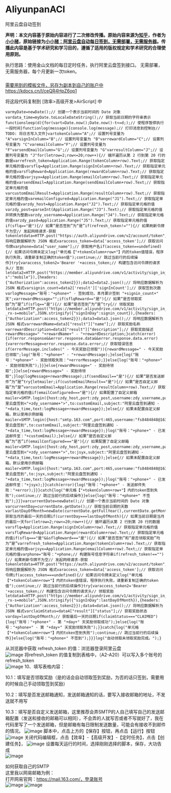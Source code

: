 # AliyunpanACI
阿里云盘自动签到

**声明：本文内容基于原始内容进行了二次修改传播。原始内容来源为[知乎](https://zhuanlan.zhihu.com/)，作者为[小小猪](https://www.zhihu.com/people/xiao-xiao-zhu-48-51)，原始链接为[小小猪：阿里云盘自动每日签到，无需部署，无需服务器](https://zhuanlan.zhihu.com/p/629476969)。传播此内容是基于学术研究和学习目的，遵循了适用的版权规定和学术研究的合理使用原则。**  

执行思路：使用金山文档的每日定时任务，执行阿里云盘签到接口。
无需部署，无需服务器，每个月更新一次token。  

###  
[需要用到的模板文件，另存为副本到自己的账户中https://kdocs.cn/l/ceQR4HpZ6op1](https://kdocs.cn/l/ceQR4HpZ6op1)
  
将这段代码复制到 [效率>高级开发>AirScript] 中
```
varmyDate=newDate();// 创建一个表示当前时间的 Date 对象vardata_time=myDate.toLocaleDateString();// 获取当前日期的字符串表示functionsleep(d){for(vart=Date.now();Date.now()-t<=d;);// 使程序暂停执行一段时间}functionlog(message){console.log(message);// 打印消息到控制台// TODO: 将日志写入文件}vartokenColumn="A";// 设置列号变量为 "A"varsignInColumn="B";// 设置列号变量为 "B"varrewardColumn="C";// 设置列号变量为 "C"varemailColumn="F";// 设置列号变量为 "F"varsendEmailColumn="G";// 设置列号变量为 "G"varresultColumn="J";// 设置列号变量为 "J"for(letrow=2;row<=20;row++){// 循环遍历从第 2 行到第 20 行的数据varrefresh_token=Application.Range(tokenColumn+row).Text;// 获取指定单元格的值varsflq=Application.Range(signInColumn+row).Text;// 获取指定单元格的值varsflqReward=Application.Range(rewardColumn+row).Text;// 获取指定单元格的值varjsyx=Application.Range(emailColumn+row).Text;// 获取指定单元格的值varsendEmail=Application.Range(sendEmailColumn+row).Text;// 获取指定单元格的值varcustomEmailResult=Application.Range(resultColumn+row).Text;// 获取指定单元格的值varemailConfigured=Application.Range("J1").Text;// 获取指定单元格的值varzdy_host=Application.Range("J2").Text;// 获取指定单元格的值varzdy_post=parseInt(Application.Range("J3").Text);// 获取指定单元格的值并转换为整数varzdy_username=Application.Range("J4").Text;// 获取指定单元格的值varzdy_pasd=Application.Range("J5").Text;// 获取指定单元格的值if(sflq=="是"){// 如果“是否签到”为“是”if(refresh_token!=""){// 如果刷新令牌不为空// 发起网络请求-获取tokenletdata=HTTP.post("https://auth.aliyundrive.com/v2/account/token",JSON.stringify({"grant_type":"refresh_token","refresh_token":refresh_token}));data=data.json();// 将响应数据解析为 JSON 格式varaccess_token=data['access_token'];// 获取访问令牌varphone=data["user_name"];// 获取用户名if(access_token==undefined){// 如果访问令牌未定义log("单元格【"+tokenColumn+row+"】内的token值错误，程序执行失败，请重新复制正确的token值");continue;// 跳过当前行的后续操作}try{varaccess_token2='Bearer '+access_token;// 构建包含访问令牌的请求头// 签到letdata2=HTTP.post("https://member.aliyundrive.com/v1/activity/sign_in_list",JSON.stringify({"_rx-s":"mobile"}),{headers:{"Authorization":access_token2}});data2=data2.json();// 将响应数据解析为 JSON 格式varsignin_count=data2['result']['signInCount'];// 获取签到次数varlogMessage="账号："+phone+" - 签到成功，本月累计签到 "+signin_count+" 天";varrewardMessage="";if(sflqReward=="是"){// 如果“是否领取奖励”为“是”if(sflq=="是"){// 如果“是否签到”为“是”try{// 领取奖励letdata3=HTTP.post("https://member.aliyundrive.com/v1/activity/sign_in_reward?_rx-s=mobile",JSON.stringify({"signInDay":signin_count}),{headers:{"Authorization":access_token2}});data3=data3.json();// 将响应数据解析为 JSON 格式varrewardName=data3["result"]["name"];// 获取奖励名称varrewardDescription=data3["result"]["description"];// 获取奖励描述rewardMessage=" "+rewardName+" - "+rewardDescription;}catch(error){if(error.response&&error.response.data&&error.response.data.error){varerrorMessage=error.response.data.error;// 获取错误信息if(errorMessage.includes(" - 今天奖励已领取")){rewardMessage=" - 今天奖励已领取";log("账号："+phone+" - "+rewardMessage);}else{log("账号："+phone+" - 奖励领取失败："+errorMessage);}}else{log("账号："+phone+" - 奖励领取失败");}}}else{rewardMessage=" - 奖励待领取";}}else{rewardMessage=" - 奖励待领取";}log(logMessage+rewardMessage);if(sendEmail=="是"){// 如果“是否发送邮件”为“是”try{letmailer;if(customEmailResult=="是"){// 如果“是否自定义邮箱”为“是”varcustomEmail=Application.Range(resultColumn+row).Text;// 获取指定单元格的值if(emailConfigured==="是"){// 如果配置了自定义邮箱mailer=SMTP.login({host:zdy_host,port:zdy_post,username:zdy_username,password:zdy_pasd,secure:true});mailer.send({from:"阿里云盘签到<"+zdy_username+">",to:customEmail,subject:"阿里云盘签到通知 - "+data_time,text:logMessage+rewardMessage});}else{// 如果未配置自定义邮箱，默认使用示例邮箱mailer=SMTP.login({host:"smtp.163.com",port:465,username:"fs8484848@163.com",password:"QADSEMPKDHDAVWVD",secure:true});mailer.send({from:"阿里云盘签到",to:customEmail,subject:"阿里云盘签到通知 - "+data_time,text:logMessage+rewardMessage});}log("账号："+phone+" - 已发送邮件至："+customEmail);}else{// 如果“是否自定义邮箱”为“否”if(emailConfigured==="是"){// 如果配置了自定义邮箱mailer=SMTP.login({host:zdy_host,port:zdy_post,username:zdy_username,password:zdy_pasd,secure:true});mailer.send({from:"阿里云盘签到<"+zdy_username+">",to:jsyx,subject:"阿里云盘签到通知 - "+data_time,text:logMessage+rewardMessage});}else{// 如果未配置自定义邮箱，默认使用示例邮箱mailer=SMTP.login({host:"smtp.163.com",port:465,username:"fs8484848@163.com",password:"QADSEMPKDHDAVWVD",secure:true});mailer.send({from:"阿里云盘签到",to:jsyx,subject:"阿里云盘签到通知 - "+data_time,text:logMessage+rewardMessage});}log("账号："+phone+" - 已发送邮件至："+jsyx);}}catch(error){log("账号："+phone+" - 发送邮件失败："+error);}}}catch{log("单元格【"+tokenColumn+row+"】内的token签到失败");continue;// 跳过当前行的后续操作}}else{log("账号："+phone+" 不签到");}}}varcurrentDate=newDate();// 创建一个表示当前时间的 Date 对象varcurrentDay=currentDate.getDate();// 获取当前日期的天数varlastDayOfMonth=newDate(currentDate.getFullYear(),currentDate.getMonth()+1,0).getDate();// 获取当月的最后一天的日期if(currentDay===lastDayOfMonth){// 如果当前日期是当月的最后一天for(letrow=2;row<=20;row++){// 循环遍历从第 2 行到第 20 行的数据varsflq=Application.Range(signInColumn+row).Text;// 获取指定单元格的值varsflqReward=Application.Range(rewardColumn+row).Text;// 获取指定单元格的值if(sflq==="是"&&sflqReward==="是"){// 如果“是否签到”和“是否领取奖励”均为“是”varrefresh_token=Application.Range(tokenColumn+row).Text;// 获取指定单元格的值varjsyx=Application.Range(emailColumn+row).Text;// 获取指定单元格的值varphone="账号："+phone;// 构建账号信息字符串if(refresh_token!==""){// 如果刷新令牌不为空// 发起网络请求-获取tokenletdata=HTTP.post("https://auth.aliyundrive.com/v2/account/token",JSON.stringify({"grant_type":"refresh_token","refresh_token":refresh_token}));data=data.json();// 将响应数据解析为 JSON 格式varaccess_token=data['access_token'];// 获取访问令牌if(access_token===undefined){// 如果访问令牌未定义log("单元格【"+tokenColumn+row+"】内的token值错误，程序执行失败，请重新复制正确的token值");continue;// 跳过当前行的后续操作}try{varaccess_token2='Bearer '+access_token;// 构建包含访问令牌的请求头// 领取奖励letdata4=HTTP.post("https://member.aliyundrive.com/v1/activity/sign_in_reward?_rx-s=mobile",JSON.stringify({"signInDay":lastDayOfMonth}),{headers:{"Authorization":access_token2}});data4=data4.json();// 将响应数据解析为 JSON 格式varclaimStatus=data4["result"]["status"];// 获取奖励状态varday=lastDayOfMonth;// 获取最后一天的日期if(claimStatus==="CLAIMED"){log("账号："+phone+" - 第 "+day+" 天奖励领取成功");}else{log("账号："+phone+" - 第 "+day+" 天奖励领取失败");}}catch{log("单元格【"+tokenColumn+row+"】内的token签到失败");continue;// 跳过当前行的后续操作}}else{log("账号："+phone+" 不签到");}}}log("自动领取未领取奖励完成。");}
```
从浏览器中获取 refresh_token 的值：浏览器登录阿里云盘  
![image](https://github.com/yohototo/AliyunpanACI/assets/35169273/cb1ad658-9f46-4fbe-854a-eeab094bdcf4)
将refresh_token 的值复制到表格中，（A2-A20）可以写入多个账号的refresh_token  
![image](https://github.com/yohototo/AliyunpanACI/assets/35169273/64555235-ff96-42fa-a61c-2a0a08dff67b)
10、填写表格内容：

10.1：填写是否领取奖励（是的话会自动领取签到奖励，为否的话只签到，需要用的时候自己手动领取签到奖励）

10.2：填写是否发送邮箱通知，发送邮箱通知的话，要写入接收邮箱的地址，不发送就不用写

10.3：填写是否自定义发送邮箱，这里推荐会弄SMTP的人自己填写自己的发送邮箱配置（发送和接收的邮箱可以相同），不会弄的人就写否或者不写就好了，我在代码里写了一个发送邮箱，但是邮箱有每日限制发送数量，可能会有接收不到邮件的情况。
![image](https://github.com/yohototo/AliyunpanACI/assets/35169273/202364be-cf95-4b10-8823-8301e30d5657)
脚本中，点击上方的【保存】按钮，再点击【运行】按钮  
![image](https://github.com/yohototo/AliyunpanACI/assets/35169273/10bc3130-de0f-4415-a2da-accad3f25c99)
关闭代码编辑框，点击【效率】-【高级开发】-【定时任务】，点击【创建任务】，
![image](https://github.com/yohototo/AliyunpanACI/assets/35169273/ec45b177-c729-4ce2-b670-4b17ca1bade2)
设置每天运行的时间，选择刚刚选择的脚本，保存，大功告成  
![image](https://github.com/yohototo/AliyunpanACI/assets/35169273/218a62d0-3508-4081-8b93-14e4ae7b2613)


如何获取自己的SMTP  
这里我以网易邮箱为例：  
打开网易官网：https://mail.163.com/，登录账号  
![image](https://github.com/yohototo/AliyunpanACI/assets/35169273/ae910529-41dd-46e2-8899-55a7ca4b1c16)
![image](https://github.com/yohototo/AliyunpanACI/assets/35169273/4a5808f4-229f-434d-b24b-b5ce2f0f8da9)

